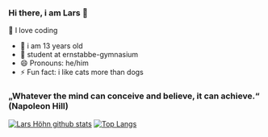 ### Hi there, i am Lars 👋

🔭 I love coding
- 🌱 i am 13 years old
- 👯 student at ernstabbe-gymnasium
- 😄 Pronouns: he/him
- ⚡ Fun fact: i like cats more than dogs

### „Whatever the mind can conceive and believe, it can achieve.“ (Napoleon Hill)
[![Lars Höhn github stats](https://github-readme-stats.vercel.app/api?username=fmAcvg&count_private=true&show_icons=true&theme=radical&hide_rank=false)](https://github.com/anuraghazra/github-readme-stats)
[![Top Langs](https://github-readme-stats.vercel.app/api/top-langs/?username=fmAcvg)](https://github.com/anuraghazra/github-readme-stats)
